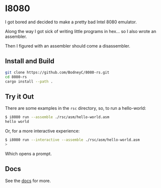# I8080

I got bored and decided to make a pretty bad Intel 8080 emulator.

Along the way I got sick of writing little programs in hex... so I also wrote an assembler.

Then I figured with an assembler should come a disassembler.

## Install and Build

```sh
git clone https://github.com/BodneyC/8080-rs.git
cd 8080-rs
cargo install --path .
```

## Try it Out

There are some examples in the `rsc` directory, so, to run a hello-world:

```sh
$ i8080 run --assemble ./rsc/asm/hello-world.asm
hello world
```

Or, for a more interactive experience:

```sh
$ i8080 run --interactive --assemble ./rsc/asm/hello-world.asm
>
```

Which opens a prompt.

## Docs

See the [docs](https://bodneyc.github.io/i8080) for more.

<!-- markdownlint-disable-file MD013 -->
